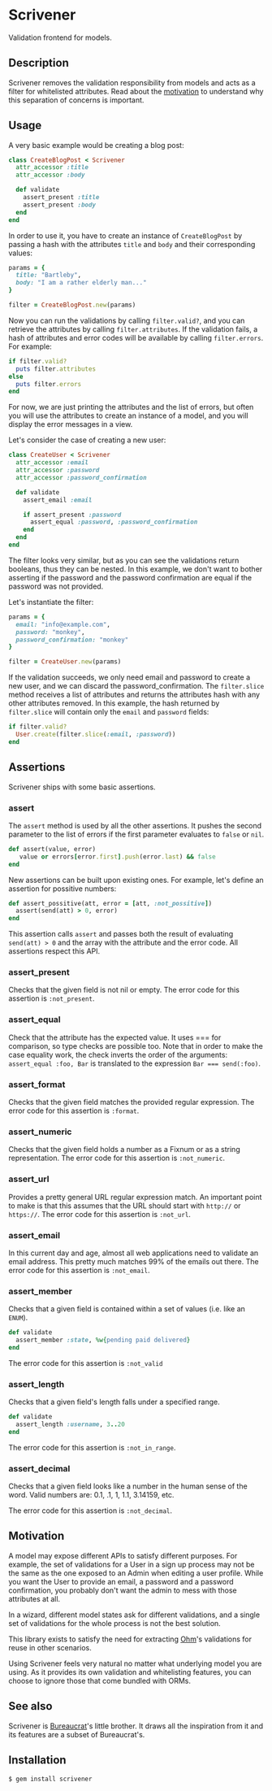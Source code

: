 Scrivener
=========

Validation frontend for models.

Description
-----------

Scrivener removes the validation responsibility from models and
acts as a filter for whitelisted attributes. Read about the
[motivation](#motivation) to understand why this separation of
concerns is important.

Usage
-----

A very basic example would be creating a blog post:

```ruby
class CreateBlogPost < Scrivener
  attr_accessor :title
  attr_accessor :body

  def validate
    assert_present :title
    assert_present :body
  end
end
```

In order to use it, you have to create an instance of `CreateBlogPost`
by passing a hash with the attributes `title` and `body` and their
corresponding values:

```ruby
params = {
  title: "Bartleby",
  body: "I am a rather elderly man..."
}

filter = CreateBlogPost.new(params)
```

Now you can run the validations by calling `filter.valid?`, and you
can retrieve the attributes by calling `filter.attributes`. If the
validation fails, a hash of attributes and error codes will be
available by calling `filter.errors`. For example:

```ruby
if filter.valid?
  puts filter.attributes
else
  puts filter.errors
end
```

For now, we are just printing the attributes and the list of errors,
but often you will use the attributes to create an instance of a
model, and you will display the error messages in a view.

Let's consider the case of creating a new user:

```ruby
class CreateUser < Scrivener
  attr_accessor :email
  attr_accessor :password
  attr_accessor :password_confirmation

  def validate
    assert_email :email

    if assert_present :password
      assert_equal :password, :password_confirmation
    end
  end
end
```

The filter looks very similar, but as you can see the validations
return booleans, thus they can be nested. In this example, we don't
want to bother asserting if the password and the password confirmation
are equal if the password was not provided.

Let's instantiate the filter:

```ruby
params = {
  email: "info@example.com",
  password: "monkey",
  password_confirmation: "monkey"
}

filter = CreateUser.new(params)
```

If the validation succeeds, we only need email and password to
create a new user, and we can discard the password_confirmation.
The `filter.slice` method receives a list of attributes and returns
the attributes hash with any other attributes removed. In this
example, the hash returned by `filter.slice` will contain only the
`email` and `password` fields:

```ruby
if filter.valid?
  User.create(filter.slice(:email, :password))
end
```

Assertions
-----------

Scrivener ships with some basic assertions.

### assert

The `assert` method is used by all the other assertions. It pushes the
second parameter to the list of errors if the first parameter evaluates
to `false` or `nil`.

``` ruby
def assert(value, error)
   value or errors[error.first].push(error.last) && false
end
```

New assertions can be built upon existing ones. For example, let's
define an assertion for possitive numbers:

```ruby
def assert_possitive(att, error = [att, :not_possitive])
  assert(send(att) > 0, error)
end
```

This assertion calls `assert` and passes both the result of evaluating
`send(att) > 0` and the array with the attribute and the error code.
All assertions respect this API.

### assert_present

Checks that the given field is not nil or empty. The error code for
this assertion is `:not_present`.

### assert_equal

Check that the attribute has the expected value. It uses === for
comparison, so type checks are possible too. Note that in order to
make the case equality work, the check inverts the order of the
arguments: `assert_equal :foo, Bar` is translated to the expression
`Bar === send(:foo)`.

### assert_format

Checks that the given field matches the provided regular expression.
The error code for this assertion is `:format`.

### assert_numeric

Checks that the given field holds a number as a Fixnum or as a string
representation. The error code for this assertion is `:not_numeric`.

### assert_url

Provides a pretty general URL regular expression match. An important
point to make is that this assumes that the URL should start with
`http://` or `https://`. The error code for this assertion is
`:not_url`.

### assert_email

In this current day and age, almost all web applications need to
validate an email address. This pretty much matches 99% of the emails
out there. The error code for this assertion is `:not_email`.

### assert_member

Checks that a given field is contained within a set of values (i.e.
like an `ENUM`).

``` ruby
def validate
  assert_member :state, %w{pending paid delivered}
end
```

The error code for this assertion is `:not_valid`

### assert_length

Checks that a given field's length falls under a specified range.

``` ruby
def validate
  assert_length :username, 3..20
end
```

The error code for this assertion is `:not_in_range`.

### assert_decimal

Checks that a given field looks like a number in the human sense
of the word. Valid numbers are: 0.1, .1, 1, 1.1, 3.14159, etc.

The error code for this assertion is `:not_decimal`.

Motivation
----------

A model may expose different APIs to satisfy different purposes.
For example, the set of validations for a User in a sign up process
may not be the same as the one exposed to an Admin when editing a
user profile. While you want the User to provide an email, a password
and a password confirmation, you probably don't want the admin to
mess with those attributes at all.

In a wizard, different model states ask for different validations,
and a single set of validations for the whole process is not the
best solution.

This library exists to satisfy the need for extracting
[Ohm](http://ohm.keyvalue.org)'s validations for reuse in other
scenarios.

Using Scrivener feels very natural no matter what underlying model
you are using. As it provides its own validation and whitelisting
features, you can choose to ignore those that come bundled with
ORMs.

See also
--------

Scrivener is [Bureaucrat](https://github.com/tizoc/bureaucrat)'s
little brother. It draws all the inspiration from it and its features
are a subset of Bureaucrat's.

Installation
------------

    $ gem install scrivener
